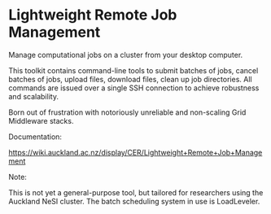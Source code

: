 Lightweight Remote Job Management
===

Manage computational jobs on a cluster from your desktop computer.

This toolkit contains command-line tools to submit batches of jobs, cancel batches of jobs, upload files, download files, clean up job directories.
All commands are issued over a single SSH connection to achieve robustness and scalability.

Born out of frustration with notoriously unreliable and non-scaling Grid Middleware stacks.

Documentation:

https://wiki.auckland.ac.nz/display/CER/Lightweight+Remote+Job+Management

Note:

This is not yet a general-purpose tool, but tailored for researchers using the Auckland NeSI cluster.
The batch scheduling system in use is LoadLeveler.
